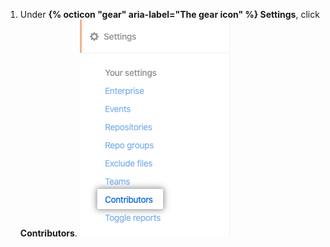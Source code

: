 1. Under **{% octicon "gear" aria-label="The gear icon" %} Settings**, click **Contributors**. ![Registerkarte „Contributors“ (Mitarbeiter)](/assets/images/help/insights/contributors-tab.png)

